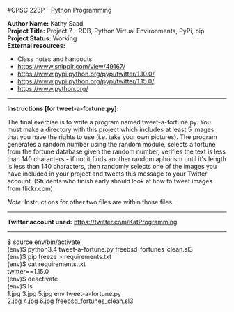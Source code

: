 #CPSC 223P - Python Programming

__Author Name:__ Kathy Saad<br>
__Project Title:__ Project 7 - RDB, Python Virtual Environments, PyPi, pip<br>
__Project Status:__ Working<br>
__External resources:__<br>
- Class notes and handouts<br>
- https://www.snipplr.com/view/49167/<br>
- https://www.pypi.python.org/pypi/twitter/1.10.0/<br>
- https://www.pypi.python.org/pypi/twitter/1.15.0/<br>
- https://www.python.org/

*******************************************************************************************************************************************

__Instructions [for tweet-a-fortune.py]:__

The final exercise is to write a program named tweet-a-fortune.py. You must make a directory with this project which includes at least 5 images that you have the rights to use (i.e. take your own pictures). The program generates a random number using the random module, selects a fortune from the fortune database given the random number, verifies the text is less than 140 characters - if not it finds another random aphorism until it's length is less than 140 characters, then randomly selects one of the images you have included in your project and tweets this message to your Twitter account. (Students who finish early should look at how to tweet images from flickr.com)

_Note:_ Instructions for other two files are within those files.

*******************************************************************************************************************************************

__Twitter account used:__ https://twitter.com/KatProgramming

*******************************************************************************************************************************************

$ source env/bin/activate<br>
(env)$ python3.4 tweet-a-fortune.py freebsd_fortunes_clean.sl3<br>
(env)$ pip freeze > requirements.txt<br>
(env)$ cat requirements.txt<br>
twitter==1.15.0<br>
(env)$ deactivate<br>
(env)$ ls<br>
1.jpg  3.jpg  5.jpg  env  tweet-a-fortune.py<br>
2.jpg  4.jpg  6.jpg  freebsd_fortunes_clean.sl3<br>

